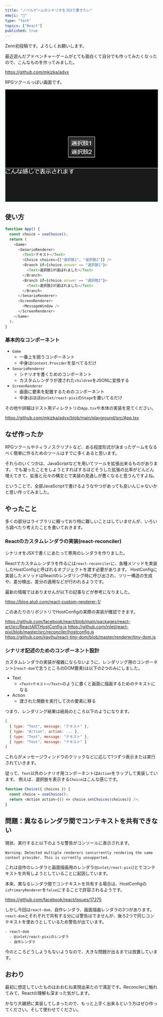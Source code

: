 ```yaml
---
title: "ノベルゲームのシナリオをJSXで書きたい"
emoji: "📖"
type: "tech"
topics: ["React"]
published: true
---
```


Zenn初投稿です。よろしくお願いします。

最近遊んだアドベンチャーゲームがとても面白くて自分でも作ってみたくなったので、こんなものを作ってみました。

https://github.com/mkizka/advx

RPGツクールっぽい画面です。

![](/images/eaf8253dc100d0/preview.png)

## 使い方
```js
function App() {
  const choice = useChoice();
  return (
    <Game>
      <SenarioRenderer>
        <Text>テキスト</Text>
        <Choice choices={["選択肢1", "選択肢2"]} />
        <Branch if={choice.answer == "選択肢1"}>
          <Text>選択肢1が選ばれました</Text>
        </Branch>
        <Branch if={choice.answer == "選択肢2"}>
          <Text>選択肢2が選ばれました</Text>
        </Branch>
      </SenarioRenderer>
      <ScreenRenderer>
        <MessageWindow />
      </ScreenRenderer>
    </Game>
  );
}
```

### 基本的なコンポーネント
- `Game`
  - 一番上を囲うコンポーネント
  - 中身は`Context.Provider`を並べてるだけ
- `SenarioRenderer`
  - シナリオを書くためのコンポーネント
  - カスタムレンダラが渡された`children`をJSONに変換する
- `ScreenRenderer`
  - 画面に要素を配置するためのコンポーネント
  - 中身はほぼ`@inlet/react-pixi`の`Stage`を置いてるだけ

その他や詳細はテスト用ディレクトリの`App.tsx`や本体の実装を見てください。

https://github.com/mkizka/advx/blob/main/playground/src/App.tsx

## なぜ作ったか
RPGツクールやティラノスクリプトなど、ある程度形式が決まったゲームをなるべく簡単に作るためのツールはすでに多くあると思います。

それらのいくつかは、JavaScriptなどを用いてツールを拡張出来るものがあります。
でも凝ったことをしようとすればするほどそうした拡張の比率がどんどん増えてきて、拡張と元々の構文とで実装の見通しが悪くなると思うんですよね。

ということで、全部JavaScriptで書けるようなやつがあっても良いんじゃないかと思い作ってみました。

## やったこと
多くの部分はライブラリに頼っており特に難しいことはしていませんが、いろいろ調べたり考えたことを書いておきます。

### Reactのカスタムレンダラの実装(react-reconciler)
シナリオをJSXで書くにあたって専用のレンダラを作りました。

Reactでカスタムレンダラを作るには`react-reconciler`に、各種メソッドを実装したHostConfigと呼ばれるオブジェクトを渡す必要があります。
HostConfigに実装したメソッドはReactのレンダリング時に呼び出され、ツリー構造の生成や、差分検出、差分の適用などが行われるようです。

最新の情報ではありませんが以下の記事などが参考になりました。

https://blog.atulr.com/react-custom-renderer-1/

このあたりのリポジトリでHostConfigの実際の実装が確認できます。

https://github.com/facebook/react/blob/main/packages/react-art/src/ReactARTHostConfig.js
https://github.com/inlet/react-pixi/blob/master/src/reconciler/hostconfig.js
https://github.com/jiayihu/react-tiny-dom/blob/master/renderer/tiny-dom.js

### シナリオ記述のためのコンポーネント設計
カスタムレンダラの実装が複雑にならないように、レンダリング用のコンポーネント(`react-dom`で言うところのDOM要素)は以下の2つのみにしました。

- Text
  - `<Text>テキスト</Text>`のように書くと画面に描画するためのテキストになる 
- Action
  - 渡された関数を実行して次の要素に移る

つまり、レンダリング結果は結局のところ以下のようになります。

```js
[
  { type: "Text", message: "テキスト" },
  { type: "Action", action: ... },
  { type: "Text", message: "テキスト" },
  { type: "Text", message: "テキスト" }
]
```
これらがメッセージウィンドウのクリックなどに応じて1つずつ表示または実行されていきます。

従って、`Text`以外のシナリオ用コンポーネントは`Action`をラップして実装しています。
例えば、選択肢を表示する`Choice`はこんな感じです。

```js
function Choice({ choices }) {
  const choice = useChoice();
  return <Action action={() => choice.setChoices(choices)} />;
}
```

## 問題：異なるレンダラ間でコンテキストを共有できない
現状、実行すると以下のような警告がコンソールに表示されます。

```
Warning: Detected multiple renderers concurrently rendering the same context provider. This is currently unsupported.
```

これは自作のレンダラと画面描画用のレンダラ(`@inlet/react-pixi`)とでコンテキストを共有しようとしていることに起因しています。

本来、異なるレンダラ間でコンテキストを共有する場合は、HostConfigの`isPrimaryRenderer`を`false`にすることで許容されるようです。

https://github.com/facebook/react/issues/17275

しかし今回は`react-dom`、自作レンダラ、画面描画レンダラの3つがあります。`react-dom`とそれぞれで共有する分には警告はでませんが、後ろ2つで同じコンテキストを使おうとしているため警告が出ています。

```
- react-dom
  - @inlet/react-pixiのレンダラ
  - 自作レンダラ
```

今のところどうしようもないようなので、大きな問題が出るまでは放置しています。

## おわり
最初に想定していたものはおおむね実現出来たので満足です。Reconcilerに触れてみて、Reactの理解も深まった気がします。

かなり大雑把に実装してしまったので、もっと上手く出来るという方はぜひ作ってください。そして使わせてください。
